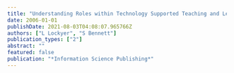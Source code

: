 ```yaml
---
title: "Understanding Roles within Technology Supported Teaching and Learning: Implications for Staff"
date: 2006-01-01
publishDate: 2021-08-03T04:08:07.965766Z
authors: ["L Lockyer", "S Bennett"]
publication_types: ["2"]
abstract: ""
featured: false
publication: "*Information Science Publishing*"
---
```


